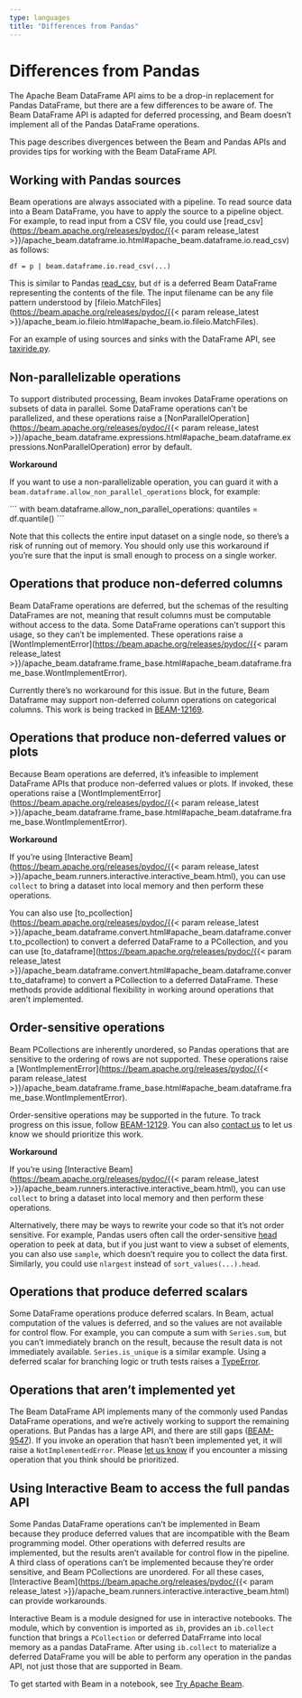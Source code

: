 ```yaml
---
type: languages
title: "Differences from Pandas"
---
```

<!--
Licensed under the Apache License, Version 2.0 (the "License");
you may not use this file except in compliance with the License.
You may obtain a copy of the License at

http://www.apache.org/licenses/LICENSE-2.0

Unless required by applicable law or agreed to in writing, software
distributed under the License is distributed on an "AS IS" BASIS,
WITHOUT WARRANTIES OR CONDITIONS OF ANY KIND, either express or implied.
See the License for the specific language governing permissions and
limitations under the License.
-->

# Differences from Pandas

The Apache Beam DataFrame API aims to be a drop-in replacement for Pandas DataFrame, but there are a few differences to be aware of. The Beam DataFrame API is adapted for deferred processing, and Beam doesn’t implement all of the Pandas DataFrame operations.

This page describes divergences between the Beam and Pandas APIs and provides tips for working with the Beam DataFrame API.

## Working with Pandas sources

Beam operations are always associated with a pipeline. To read source data into a Beam DataFrame, you have to apply the source to a pipeline object. For example, to read input from a CSV file, you could use [read_csv](https://beam.apache.org/releases/pydoc/{{< param release_latest >}}/apache_beam.dataframe.io.html#apache_beam.dataframe.io.read_csv) as follows:

    df = p | beam.dataframe.io.read_csv(...)

This is similar to Pandas [read_csv](https://pandas.pydata.org/pandas-docs/stable/reference/api/pandas.read_csv.html), but `df` is a deferred Beam DataFrame representing the contents of the file. The input filename can be any file pattern understood by [fileio.MatchFiles](https://beam.apache.org/releases/pydoc/{{< param release_latest >}}/apache_beam.io.fileio.html#apache_beam.io.fileio.MatchFiles).

For an example of using sources and sinks with the DataFrame API, see [taxiride.py](https://github.com/apache/beam/blob/master/sdks/python/apache_beam/examples/dataframe/taxiride.py).

## Non-parallelizable operations

To support distributed processing, Beam invokes DataFrame operations on subsets of data in parallel. Some DataFrame operations can’t be parallelized, and these operations raise a [NonParallelOperation](https://beam.apache.org/releases/pydoc/{{< param release_latest >}}/apache_beam.dataframe.expressions.html#apache_beam.dataframe.expressions.NonParallelOperation) error by default.

**Workaround**

If you want to use a non-parallelizable operation, you can guard it with a `beam.dataframe.allow_non_parallel_operations` block, for example:

\```
with beam.dataframe.allow_non_parallel_operations:
   quantiles = df.quantile()
\```

Note that this collects the entire input dataset on a single node, so there’s a risk of running out of memory. You should only use this workaround if you’re sure that the input is small enough to process on a single worker.

## Operations that produce non-deferred columns

Beam DataFrame operations are deferred, but the schemas of the resulting DataFrames are not, meaning that result columns must be computable without access to the data. Some DataFrame operations can’t support this usage, so they can’t be implemented. These operations raise a [WontImplementError](https://beam.apache.org/releases/pydoc/{{< param release_latest >}}/apache_beam.dataframe.frame_base.html#apache_beam.dataframe.frame_base.WontImplementError).

Currently there’s no workaround for this issue. But in the future, Beam Dataframe may support non-deferred column operations on categorical columns. This work is being tracked in [BEAM-12169](https://issues.apache.org/jira/browse/BEAM-12169).

## Operations that produce non-deferred values or plots

Because Beam operations are deferred, it’s infeasible to implement DataFrame APIs that produce non-deferred values or plots. If invoked, these operations raise a [WontImplementError](https://beam.apache.org/releases/pydoc/{{< param release_latest >}}/apache_beam.dataframe.frame_base.html#apache_beam.dataframe.frame_base.WontImplementError).

**Workaround**

If you’re using [Interactive Beam](https://beam.apache.org/releases/pydoc/{{< param release_latest >}}/apache_beam.runners.interactive.interactive_beam.html), you can use `collect` to bring a dataset into local memory and then perform these operations.

You can also use [to_pcollection](https://beam.apache.org/releases/pydoc/{{< param release_latest >}}/apache_beam.dataframe.convert.html#apache_beam.dataframe.convert.to_pcollection) to convert a deferred DataFrame to a PCollection, and you can use [to_dataframe](https://beam.apache.org/releases/pydoc/{{< param release_latest >}}/apache_beam.dataframe.convert.html#apache_beam.dataframe.convert.to_dataframe) to convert a PCollection to a deferred DataFrame. These methods provide additional flexibility in working around operations that aren’t implemented.

## Order-sensitive operations

Beam PCollections are inherently unordered, so Pandas operations that are sensitive to the ordering of rows are not supported. These operations raise a [WontImplementError](https://beam.apache.org/releases/pydoc/{{< param release_latest >}}/apache_beam.dataframe.frame_base.html#apache_beam.dataframe.frame_base.WontImplementError).

Order-sensitive operations may be supported in the future. To track progress on this issue, follow [BEAM-12129](https://issues.apache.org/jira/browse/BEAM-12129). You can also [contact us](https://beam.apache.org/community/contact-us/) to let us know we should prioritize this work.

**Workaround**

If you’re using [Interactive Beam](https://beam.apache.org/releases/pydoc/{{< param release_latest >}}/apache_beam.runners.interactive.interactive_beam.html), you can use `collect` to bring a dataset into local memory and then perform these operations.

Alternatively, there may be ways to rewrite your code so that it’s not order sensitive. For example, Pandas users often call the order-sensitive [head](https://pandas.pydata.org/docs/reference/api/pandas.DataFrame.head.html) operation to peek at data, but if you just want to view a subset of elements, you can also use `sample`, which doesn’t require you to collect the data first. Similarly, you could use `nlargest` instead of `sort_values(...).head`.

## Operations that produce deferred scalars

Some DataFrame operations produce deferred scalars. In Beam, actual computation of the values is deferred, and so  the values are not available for control flow. For example, you can compute a sum with `Series.sum`, but you can’t immediately branch on the result, because the result data is not immediately available. `Series.is_unique` is a similar example. Using a deferred scalar for branching logic or truth tests raises a [TypeError](https://github.com/apache/beam/blob/b908f595101ff4f21439f5432514005394163570/sdks/python/apache_beam/dataframe/frame_base.py#L117).

## Operations that aren’t implemented yet

The Beam DataFrame API implements many of the commonly used Pandas DataFrame operations, and we’re actively working to support the remaining operations. But Pandas has a large API, and there are still gaps ([BEAM-9547](https://issues.apache.org/jira/browse/BEAM-9547)). If you invoke an operation that hasn’t been implemented yet, it will raise a `NotImplementedError`. Please [let us know](https://beam.apache.org/community/contact-us/) if you encounter a missing operation that you think should be prioritized.

## Using Interactive Beam to access the full pandas API

Some Pandas DataFrame operations can’t be implemented in Beam because they produce deferred values that are incompatible with the Beam programming model. Other operations with deferred results are implemented, but the results aren’t available for control flow in the pipeline. A third class of operations can’t be implemented because they’re order sensitive, and Beam PCollections are unordered. For all these cases, [Interactive Beam](https://beam.apache.org/releases/pydoc/{{< param release_latest >}}/apache_beam.runners.interactive.interactive_beam.html) can provide workarounds.

Interactive Beam is a module designed for use in interactive notebooks. The module, which by convention is imported as `ib`, provides an `ib.collect` function that brings a `PCollection` or deferred DataFrrame into local memory as a pandas DataFrame. After using `ib.collect` to materialize a deferred DataFrame you will be able to perform any operation in the pandas API, not just those that are supported in Beam. 

To get started with Beam in a notebook, see [Try Apache Beam](https://beam.apache.org/get-started/try-apache-beam/).
